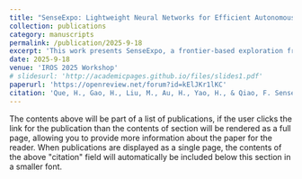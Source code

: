 ```yaml
---
title: "SenseExpo: Lightweight Neural Networks for Efficient Autonomous Exploration and Scene Prediction"
collection: publications
category: manuscripts
permalink: /publication/2025-9-18
excerpt: 'This work presents SenseExpo, a frontier-based exploration framework powered by a lightweight local map predictor that combines GAN training, a Transformer encoder, and Fast Fourier Convolution. Our smallest model (709k parameters) surpasses much larger baselines (U-Net 24.5M, LaMa 51M) on KTH dataset, achieving PSNR 9.026 and SSIM 0.718, and shows strong cross-domain robustness on HouseExpo (FID 161.55). Leveraging predicted free space for goal selection, SenseExpo accelerates exploration, reducing time by 67.9% on KTH dataset and 77.1% on MRPB 1.0 relative to MapEx, while sustaining high coverage and accuracy. Delivered as a plug-andplay ROS node, it is practical for resource-constrained robots and easy to integrate into existing navigation stacks.'
date: 2025-9-18
venue: 'IROS 2025 Workshop'
# slidesurl: 'http://academicpages.github.io/files/slides1.pdf'
paperurl: 'https://openreview.net/forum?id=kElJKr1lKC'
citation: 'Que, H., Gao, H., Liu, M., Au, H., Yao, H., & Qiao, F. SenseExpo: Lightweight Neural Networks for Efficient Autonomous Exploration and Scene Prediction. In <i>IROS 2025 Workshop on Edge AI for Robotics: Emerging Technologies and Applications<i>.'
---
```


The contents above will be part of a list of publications, if the user clicks the link for the publication than the contents of section will be rendered as a full page, allowing you to provide more information about the paper for the reader. When publications are displayed as a single page, the contents of the above "citation" field will automatically be included below this section in a smaller font.